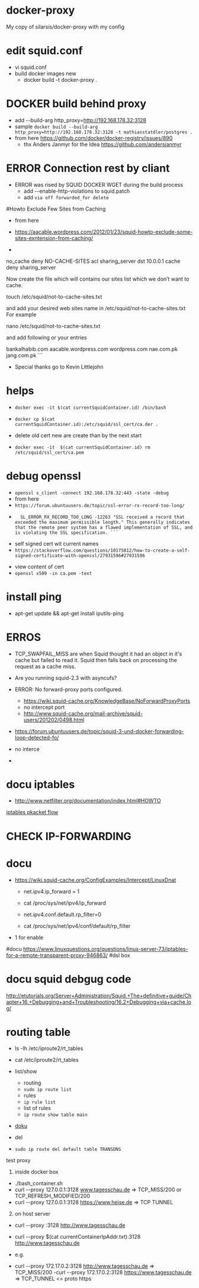 # docker-proxy
My copy of silarsis/docker-proxy with my config 



# edit squid.conf
* vi squid.conf
* build docker images new
    * docker build  -t docker-proxy .

# DOCKER build behind proxy
* add --build-arg http_proxy=http://192.168.178.32:3128
* sample ```docker build --build-arg http_proxy=http://192.168.178.32:3128 -t mathiasstatdler/postgres .```
* from here  https://github.com/docker/docker-registry/issues/890
    - thx Anders Janmyr for the Idea <https://github.com/andersjanmyr>


# ERROR Connection rest by cliant 
- ERROR was rised by SQUID DOCKER WGET during the build process 
    - add --enable-http-violations  to squid.patch
    - add ``` via off
forwarded_for delete ```


#Howto Exclude Few Sites from Caching
* from here
*  https://aacable.wordpress.com/2012/01/23/squid-howto-exclude-some-sites-exntension-from-caching/

* ``` acl NO-CACHE-SITES dstdomain "/etc/squid/not-to-cache-sites.txt"
no_cache deny NO-CACHE-SITES
acl sharing_server dst 10.0.0.1
cache deny sharing_server

Now create the file which will contains our sites list which we don’t want to cache.

touch /etc/squid/not-to-cache-sites.txt

and add  your desired web sites name in /etc/squid/not-to-cache-sites.txt
For example

nano /etc/squid/not-to-cache-sites.txt


and add following or your entries

bankalhabib.com
aacable.wordpress.com
wordpress.com
nae.com.pk
jang.com.pk ```

- Special thanks go to Kevin Littlejohn 


# helps
- ```docker exec -it $(cat currentSquidContainer.id) /bin/bash```

- ```docker cp $(cat currentSquidContainer.id):/etc/squid/ssl_cert/ca.der . ```

- delete old cert new are create than by the next start
- ```docker exec -it  $(cat currentSquidContainer.id) rm /etc/squid/ssl_cert/ca.pem```


# debug openssl

- ```openssl s_client -connect 192.168.178.32:443 -state -debug```
- from here
- ```https://forum.ubuntuusers.de/topic/ssl-error-rx-record-too-long/```
- ``` http://www.mozilla.org/projects/secur.html#1040263 sagt zu deiner Firefoxmeldung:
    SL_ERROR_RX_RECORD_TOO_LONG -12263 "SSL received a record that exceeded the maximum permissible length." This generally indicates that the remote peer system has a flawed implementation of SSL, and is violating the SSL specification. ```
* self signed cert wit current names   
* ```https://stackoverflow.com/questions/10175812/how-to-create-a-self-signed-certificate-with-openssl/27931596#27931596```


- view content of cert
- ```openssl x509 -in ca.pem -text```


# install ping 
- apt-get update && apt-get install iputils-ping


# ERROS
 -  TCP_SWAPFAIL_MISS are when Squid thought it had an object in it's cache
but failed to read it. Squid then falls back on processing the request
as a cache miss.

 - Are you running squid-2.3 with asyncufs? 



 - ERROR: No forward-proxy ports configured.
    - https://wiki.squid-cache.org/KnowledgeBase/NoForwardProxyPorts
    - no intercept port 
    - http://www.squid-cache.org/mail-archive/squid-users/201202/0498.html


- https://forum.ubuntuusers.de/topic/squid-3-und-docker-forwarding-loop-detected-fo/

- no interce
- 



# docu iptables 
- http://www.netfilter.org/documentation/index.html#HOWTO

[iptables pkacket flow](http://www.easy-network.de/iptables.html)

# CHECK IP-FORWARDING

# docu
- https://wiki.squid-cache.org/ConfigExamples/Intercept/LinuxDnat
 
    - net.ipv4.ip_forward = 1
    - cat /proc/sys/net/ipv4/ip_forward

    - net.ipv4.conf.default.rp_filter=0
    - cat /proc/sys/net/ipv4/conf/default/rp_filter

 - 1 for enable

#docu 
https://www.linuxquestions.org/questions/linux-server-73/iptables-for-a-remote-transparent-proxy-946863/
#dsl box

# docu squid debgug code 
http://etutorials.org/Server+Administration/Squid.+The+definitive+guide/Chapter+16.+Debugging+and+Troubleshooting/16.2+Debugging+via+cache.log/


 # routing table
 - ls -lh /etc/iproute2/rt_tables 
 - cat  /etc/iproute2/rt_tables


- list/show
    - routing
    - ```sudo ip route list```
    - rules
    - ```ip rule list```
    - list of rules
    - ```ip route show table main```

- [doku](http://linux-ip.net/html/routing-tables.html)

 - del 
 - ```sudo ip route del default table TRANSDNS```



test proxy 

1) inside docker box
- ./bash_container.sh
- curl --proxy 127.0.0.1:3128 www.tagesschau.de  => TCP_MISS/200 or TCP_REFRESH_MODIFIED/200
- curl --proxy 127.0.0.1:3128 https://www.heise.de  => TCP TUNNEL

2) on host server
- curl --proxy <IP FROM DOCKER CONTAINER>:3128 http://www.tagesschau.de
- curl --proxy $(cat currentContainerIpAddr.txt):3128 http://www.tagesschau.de

- e.g.
- curl --proxy 172.17.0.2:3128 http://www.tagesschau.de  => TCP_MISS/200
 -curl --proxy 172.17.0.2:3128 https://www.tagesschau.de  => TCP_TUNNEL <= proto https








